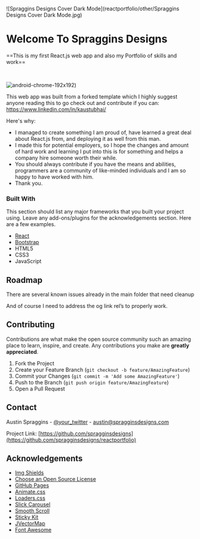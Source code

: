 <!-- PROJECT LOGO -->

![Spraggins Designs Cover Dark Mode](reactportfolio/other/Spraggins Designs Cover Dark Mode.jpg)

# Welcome To Spraggins Designs

==This is my first React.js web app and also my Portfolio of skills and work==

<br />

<!-- TABLE OF CONTENTS -->

<img src="reactportfolio\android-chrome-192x192.png" alt="android-chrome-192x192" style="zoom:100%;" />)

This web app was built from a forked template which I highly suggest anyone reading this to go check out and contribute if you can: https://www.linkedin.com/in/kaustubhai/

Here's why:
* I managed to create something I am proud of, have learned a great deal about React.js from, and deploying it as well from this man. 
* I made this for potential employers, so I hope the changes and amount of hard work and learning I put into this is for something and helps a company hire someone worth their while. 
* You should always contribute if you have the means and abilities, programmers are a community of like-minded individuals and I am so happy to have worked with him. 
* Thank you. 



### Built With

This section should list any major frameworks that you built your project using. Leave any add-ons/plugins for the acknowledgements section. Here are a few examples.
* [React](https://reactjs.org)
* [Bootstrap](https://getbootstrap.com)
* HTML5
* CSS3
* JavaScript

<!-- ROADMAP -->
## Roadmap

There are several known issues already in the main folder that need cleanup

And of course I need to address the og link rel’s to properly work. 

<!-- CONTRIBUTING -->
## Contributing

Contributions are what make the open source community such an amazing place to learn, inspire, and create. Any contributions you make are **greatly appreciated**.

1. Fork the Project
2. Create your Feature Branch (`git checkout -b feature/AmazingFeature`)
3. Commit your Changes (`git commit -m 'Add some AmazingFeature'`)
4. Push to the Branch (`git push origin feature/AmazingFeature`)
5. Open a Pull Request


<!-- CONTACT -->
## Contact

Austin Spraggins - [@your_twitter](https://twitter.com/Shadow_Gaming99) - austin@spragginsdesigns.com

Project Link: [https://github.com/spragginsdesigns](https://github.com/spragginsdesigns/reactportfolio)


<!-- ACKNOWLEDGEMENTS -->
## Acknowledgements
* [Img Shields](https://shields.io)
* [Choose an Open Source License](https://choosealicense.com)
* [GitHub Pages](https://pages.github.com)
* [Animate.css](https://daneden.github.io/animate.css)
* [Loaders.css](https://connoratherton.com/loaders)
* [Slick Carousel](https://kenwheeler.github.io/slick)
* [Smooth Scroll](https://github.com/cferdinandi/smooth-scroll)
* [Sticky Kit](http://leafo.net/sticky-kit)
* [JVectorMap](http://jvectormap.com)
* [Font Awesome](https://fontawesome.com)


<!-- MARKDOWN LINKS & IMAGES -->
<!-- https://www.markdownguide.org/basic-syntax/#reference-style-links -->
[contributors-shield]: https://img.shields.io/github/contributors/othneildrew/Best-README-Template.svg?style=for-the-badge
[contributors-url]: https://github.com/othneildrew/Best-README-Template/graphs/contributors
[forks-shield]: https://img.shields.io/github/forks/othneildrew/Best-README-Template.svg?style=for-the-badge
[forks-url]: https://github.com/othneildrew/Best-README-Template/network/members
[stars-shield]: https://img.shields.io/github/stars/othneildrew/Best-README-Template.svg?style=for-the-badge
[stars-url]: https://github.com/othneildrew/Best-README-Template/stargazers
[issues-shield]: https://img.shields.io/github/issues/othneildrew/Best-README-Template.svg?style=for-the-badge
[issues-url]: https://github.com/othneildrew/Best-README-Template/issues
[license-shield]: https://img.shields.io/github/license/othneildrew/Best-README-Template.svg?style=for-the-badge
[license-url]: https://github.com/othneildrew/Best-README-Template/blob/master/LICENSE.txt
[linkedin-shield]: https://img.shields.io/badge/-LinkedIn-black.svg?style=for-the-badge&logo=linkedin&colorB=555
[linkedin-url]: https://linkedin.com/in/othneildrew
[product-screenshot]: images/screenshot.png
